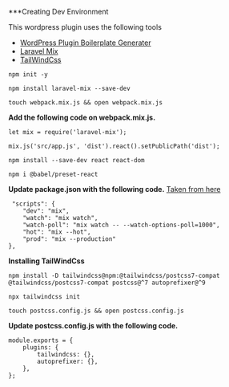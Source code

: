 ***Creating Dev Environment

This wordpress plugin uses the following tools
* [WordPress Plugin Boilerplate Generater](https://wppb.me/)
* [Laravel Mix](https://laravel-mix.com/)
* [TailWindCss](https://tailwindcss.com/)

```
npm init -y
```

```
npm install laravel-mix --save-dev
```

```
touch webpack.mix.js && open webpack.mix.js
```

**Add the following code on webpack.mix.js.**

```
let mix = require('laravel-mix');

mix.js('src/app.js', 'dist').react().setPublicPath('dist');
```

```
npm install --save-dev react react-dom
```

```
npm i @babel/preset-react
```

**Update package.json with the following code.** [Taken from here](https://github.com/JeffreyWay/laravel-mix/commit/ea8facd1bd8aadc719f03e7cd03603d4fb797bd1)

```
 "scripts": {
    "dev": "mix",
    "watch": "mix watch",
    "watch-poll": "mix watch -- --watch-options-poll=1000",
    "hot": "mix --hot",
    "prod": "mix --production"
},
```

**Installing TailWindCss**

```
npm install -D tailwindcss@npm:@tailwindcss/postcss7-compat @tailwindcss/postcss7-compat postcss@^7 autoprefixer@^9
```

```
npx tailwindcss init
```

```
touch postcss.config.js && open postcss.config.js
```

**Update postcss.config.js with the following code.**

```
module.exports = {
    plugins: {
        tailwindcss: {},
        autoprefixer: {},
    },
};
```
